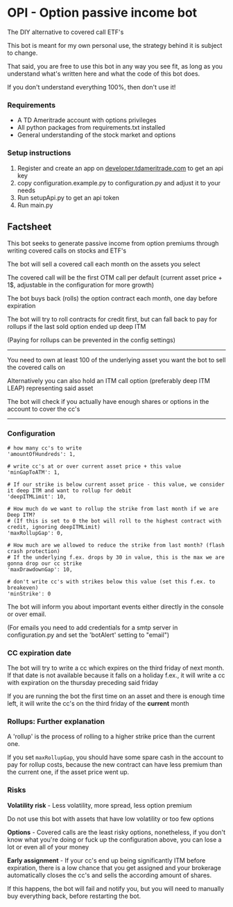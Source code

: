 # OPI - Option passive income bot

The DIY alternative to covered call ETF's

This bot is meant for my own personal use, the strategy behind it is subject to change.

That said, you are free to use this bot in any way you see fit, as long as you understand what's written here and what the code of this bot does.

If you don't understand everything 100%, then don't use it!

### Requirements

- A TD Ameritrade account with options privileges
- All python packages from requirements.txt installed
- General understanding of the stock market and options

### Setup instructions

1. Register and create an app on [developer.tdameritrade.com](https://developer.tdameritrade.com/) to get an api key
2. copy configuration.example.py to configuration.py and adjust it to your needs
3. Run setupApi.py to get an api token
4. Run main.py

## Factsheet

This bot seeks to generate passive income from option premiums through writing covered calls on stocks and ETF's

The bot will sell a covered call each month on the assets you select

The covered call will be the first OTM call per default (current asset price + 1$, adjustable in the configuration for more growth)

The bot buys back (rolls) the option contract each month, one day before expiration

The bot will try to roll contracts for credit first, but can fall back to pay for rollups if the last sold option ended up deep ITM

(Paying for rollups can be prevented in the config settings)

---

You need to own at least 100 of the underlying asset you want the bot to sell the covered calls on

Alternatively you can also hold an ITM call option (preferably deep ITM LEAP) representing said asset

The bot will check if you actually have enough shares or options in the account to cover the cc's

---

### Configuration

    # how many cc's to write
    'amountOfHundreds': 1,

    # write cc's at or over current asset price + this value
    'minGapToATM': 1,

    # If our strike is below current asset price - this value, we consider it deep ITM and want to rollup for debit
    'deepITMLimit': 10,

    # How much do we want to rollup the strike from last month if we are Deep ITM?
    # (If this is set to 0 the bot will roll to the highest contract with credit, ignoring deepITMLimit)
    'maxRollupGap': 0,

    # How much are we allowed to reduce the strike from last month? (flash crash protection)
    # If the underlying f.ex. drops by 30 in value, this is the max we are gonna drop our cc strike
    'maxDrawdownGap': 10,

    # don't write cc's with strikes below this value (set this f.ex. to breakeven)
    'minStrike': 0

The bot will inform you about important events either directly in the console or over email.

(For emails you need to add credentials for a smtp server in configuration.py and set the 'botAlert' setting to "email")

### CC expiration date

The bot will try to write a cc which expires on the third friday of next month.
If that date is not available because it falls on a holiday f.ex., it will write a cc with expiration on the thursday preceding said friday

If you are running the bot the first time on an asset and there is enough time left, it will write the cc's on the third friday of the **current** month

### Rollups: Further explanation

A 'rollup' is the process of rolling to a higher strike price than the current one.

If you set `maxRollupGap`, you should have some spare cash in the account to pay for rollup costs, because the new contract can have less premium than the current one,
if the asset price went up.

### Risks

**Volatility risk** - Less volatility, more spread, less option premium

Do not use this bot with assets that have low volatility or too few options

**Options** - Covered calls are the least risky options, nonetheless, if you don't know what you're doing or fuck up the configuration above, you can lose a lot or even all of your
money

**Early assignment** - If your cc's end up being significantly ITM before expiration, there is a low chance that you get assigned and your brokerage automatically closes the cc's
and sells the according amount of shares.

If this happens, the bot will fail and notify you, but you will need to manually buy everything back, before restarting the bot.
